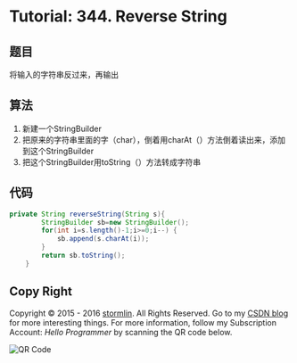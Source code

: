 # Tutorial: 344. Reverse String

## 题目
将输入的字符串反过来，再输出

## 算法
1. 新建一个StringBuilder
2. 把原来的字符串里面的字（char），倒着用charAt（）方法倒着读出来，添加到这个StringBuilder
3. 把这个StringBuilder用toString（）方法转成字符串

## 代码
```Java
private String reverseString(String s){
        StringBuilder sb=new StringBuilder();
        for(int i=s.length()-1;i>=0;i--) {
            sb.append(s.charAt(i));
        }
        return sb.toString();
    }
```

## Copy Right
Copyright © 2015 - 2016 [stormlin](http://www.stormlin.com/). All Rights Reserved.
Go to my [CSDN blog](http://blog.csdn.net/atmiao) for more interesting things.
For more information, follow my Subscription Account: *Hello Programmer* by scanning the QR code below.

![QR Code](http://img.blog.csdn.net/20161209103948618?watermark/2/text/aHR0cDovL2Jsb2cuY3Nkbi5uZXQvYXRtaWFv/font/5a6L5L2T/fontsize/400/fill/I0JBQkFCMA==/dissolve/70/gravity/SouthEast)